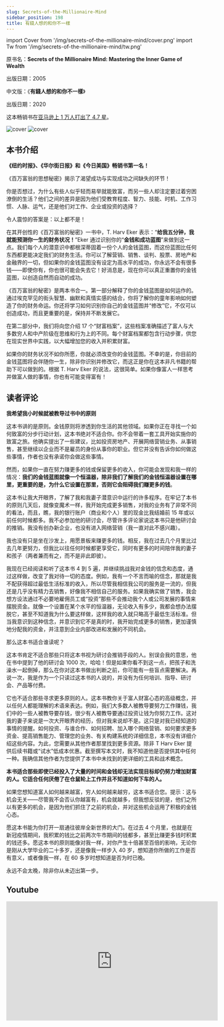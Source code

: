 ```yaml
---
slug: Secrets-of-the-Millionaire-Mind
sidebar_position: 198
title: 有錢人想的和你不一樣
---
```


import Cover from '/img/secrets-of-the-millionaire-mind/cover.png'
import Tw from '/img/secrets-of-the-millionaire-mind/tw.png'

原书名：**Secrets of the Millionaire Mind: Mastering the Inner Game of Wealth**

出版日期：2005

中文版：《**有錢人想的和你不一樣**》

出版日期：2020

这本畅销书在[亚马逊上 1 万人打出了 4.7 星](https://www.amazon.com/Secrets-Millionaire-Mind-Mastering-Wealth/dp/0060763280)。

<img src={Cover} alt="cover" style={{width:300}} />
<img src={Tw} alt="cover" style={{width:350}} />

## 本书介绍

**《纽约时报》、《华尔街日报》和《今日美国》畅销书第一名！**

《百万富翁的思想秘密》揭示了渴望成功与实现成功之间缺失的环节！

你是否想过，为什么有些人似乎轻而易举就能致富，而另一些人却注定要过着穷困潦倒的生活？他们之间的差异是因为他们受教育程度、智力、技能、时机、工作习惯、人脉、运气，还是他们对工作、企业或投资的选择？

令人震惊的答案是：以上都不是！

在其开创性的《百万富翁的秘密》一书中，T. Harv Eker 表示：“**给我五分钟，我就能预测你一生的财务状况！**”Eker 通过识别你的“**金钱和成功蓝图**”来做到这一点。我们每个人的潜意识中都根深蒂固着一份个人的金钱蓝图，而这份蓝图比任何东西都更能决定我们的财务生活。你可以了解营销、销售、谈判、股票、房地产和金融界的一切，但如果你的金钱蓝图没有设定为高水平的成功，你永远不会有很多钱——即使你有，你也很可能会失去它！好消息是，现在你可以真正重置你的金钱蓝图，以创造自然而自动的成功。

《百万富翁的秘密》是两本书合一。第一部分解释了你的金钱蓝图是如何运作的。通过埃克罕见的街头智慧、幽默和真情实感的结合，你将了解你的童年影响如何塑造了你的财务命运。你还将学习如何识别你自己的金钱蓝图并“修改”它，不仅可以创造成功，而且更重要的是，保持并不断发展它。

在第二部分中，我们将向您介绍 17 个“财富档案”，这些档案准确描述了富人与大多数穷人和中产阶级在思维和行为上的不同。每个财富档案都包含行动步骤，供您在现实世界中实践，以大幅增加您的收入并积累财富。

如果你的财务状况不如你所愿，你就必须改变你的金钱蓝图。不幸的是，你目前的金钱蓝图将会伴随你一生，除非你识别并修改它，而这正是你在这本非凡书籍的帮助下可以做到的。根据 T. Harv Eker 的说法，这很简单。如果你像富人一样思考并做富人做的事情，你也有可能变得富有！

## 读者评论

**我希望我小时候就被教导过书中的原则**

这本书讲的是原则。金钱原则将渗透到你生活的其他领域。如果你正在寻找一个如何致富的分步行动计划，这本书绝对不适合你。你不会带着一套工具开始实施你的致富之旅。他确实提出了一些建议，比如投资房地产、开展网络营销业务、从事销售，甚至继续以企业而不是雇员的身份从事你的职业。但它并没有告诉你如何做这些事情，作者也没有承诺你会做这些事情。

然而，如果你一直在努力赚更多的钱或保留更多的收入，你可能会发现和我一样的情况：**我们的金钱蓝图就像一个恒温器，除非我们了解我们的金钱恒温器设置在哪里，更重要的是，为什么它设置在那里，否则它会阻碍我们赚更多的钱**。

这本书让我大开眼界，了解了我和我妻子潜意识中运行的许多程序。在牢记了本书的原则几天后，就像变魔术一样，我开始完成更多销售，对我的业务有了非常不同的看法，而且，瞧，我的银行账户（商业和个人）里的现金比我结婚前 15 年或以前任何时候都多。我不必参加他的研讨会，尽管许多评论家说这本书只是他研讨会的推销。我没有创办新企业，也没有进入网络营销（我一直对此不感兴趣）。 

我也没有只是坐在沙发上，用愿景板来赚更多的钱。相反，我在过去几个月里比过去几年更努力，但我比以往任何时候都更享受它，同时有更多的时间陪伴我的妻子和孩子（两者兼而有之，而不是非此即彼）。  

我现在已经阅读和听了这本书 4 到 5 遍，并继续挑战我对金钱的信念和态度，通过这样做，改变了我对待一切的态度。例如，我有一个不言而喻的信念，那就是我不配获得超过最低生活标准的收入，所以尽管我相信我公司的服务是一流的，但我还是几乎没有精力去销售，好像我不相信自己的服务。如果我确实做了销售，我会想方设法通过不必要地雇佣员工或“投资”那些不会推动我个人或公司发展的事情来摆脱资金。就像一个设置在某个水平的恒温器，无论收入有多少，我都会想办法摆脱它，甚至不知道我为什么要这样做，这样我的收入就只略高于最低生活标准。但当我意识到这种信念，并意识到它不是真的时，我开始完成更多的销售，更加谨慎地分配我的资金，并注意到企业内部改进和发展的不同机会。

那么这本书适合谁读呢？

这本书肯定不适合那些只将这本书视为研讨会推销手段的人。别误会我的意思，他在书中提到了他的研讨会 1000 次，哈哈！但是如果你看不到这一点，把孩子和洗澡水一起倒掉，那么在你对这本书做出判断之前，你可能有一些盲点需要解决。再说一次，我是作为一个只读过这本书的人说的，并没有为任何培训、指导、研讨会、产品等付费。

它也不适合那些寻求更多原则的人。这本书教你关于富人财富心态的高级概念，并以任何人都能理解的术语来表达。例如，我们大多数人被教导要努力工作赚钱，我们中的一些人被教导要存钱，很少有人被教导要通过投资让钱为你努力工作。这对我的妻子来说是一次大开眼界的经历，但对我来说却不是。这只是对我已经知道的事情的提醒。如何投资、与谁合作、如何招聘、加入哪个网络营销、如何要求更多资金、提高销售能力、管理您的业务、有关构建系统的详细信息，本书没有详细介绍这些内容。为此，您需要从其他作者那里找到更多资源。除非 T Harv Eker 提供后续书籍或“试水”低成本优惠。截至撰写本文时，我不知道他是否提供其中任何一种。我确信其他作者为您提供了本书中未找到的更详细的工具和战术概念。 

**本书适合那些即使已经投入了大量的时间和金钱却无法实现目标却仍努力增加财富的人。它适合任何厌倦了在仓鼠轮上工作并且不知道如何下车的人。** 

如果您想知道富人如何越来越富，穷人如何越来越穷，这本书适合您。提示：这与机会无关——尽管我不会否认你越富有，机会就越多，但我想反驳的是，他们之所以有更多的机会，是因为他们抓住了之前的机会，并对这些机会运用了积极的金钱心态。 

愿这本书能为你打开一扇通往彼岸全新世界的大门。在过去 4 个月里，也就是在新冠疫情期间，我积累的钱比之前两次牛市期间的钱都多，甚至比赚更多钱时积累的钱还多。愿这本书的原则能像对我一样，对你产生十倍甚至百倍的影响，无论你是刚从大学毕业的二十多岁，还是像我一样步入 40 岁，想知道你所做的工作是否有意义，或者像我一样，在 60 多岁时想知道是否为时已晚。 

永远不会太晚，除非你从未迈出第一步。 


## Youtube

<iframe width="560" height="315" src="https://www.youtube.com/embed/JGgya8LBnvI?si=SH8uUbVCOSXYosvJ" title="YouTube video player" frameborder="0" allow="accelerometer; autoplay; clipboard-write; encrypted-media; gyroscope; picture-in-picture; web-share" referrerpolicy="strict-origin-when-cross-origin" allowfullscreen></iframe>

